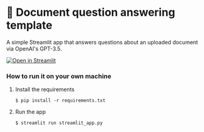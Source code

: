 # 📄 Document question answering template

A simple Streamlit app that answers questions about an uploaded document via OpenAI's GPT-3.5.

[![Open in Streamlit](https://static.streamlit.io/badges/streamlit_badge_black_white.svg)](https://document-question-answering-template.streamlit.app/)

### How to run it on your own machine 

1. Install the requirements

   ```
   $ pip install -r requirements.txt
   ```
 
2. Run the app  

   ```
   $ streamlit run streamlit_app.py
   ```
 

